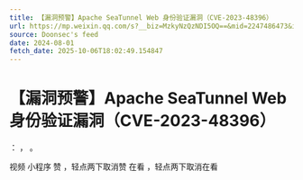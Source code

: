 ```yaml
---
title: 【漏洞预警】Apache SeaTunnel Web 身份验证漏洞（CVE-2023-48396）
url: https://mp.weixin.qq.com/s?__biz=MzkyNzQzNDI5OQ==&mid=2247486473&idx=1&sn=3db53b01cf5289e0904e79b5987597d4
source: Doonsec's feed
date: 2024-08-01
fetch_date: 2025-10-06T18:02:49.154847
---
```


# 【漏洞预警】Apache SeaTunnel Web 身份验证漏洞（CVE-2023-48396）

：
，
。

视频
小程序
赞
，轻点两下取消赞
在看
，轻点两下取消在看
